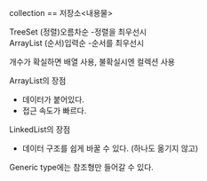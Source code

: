 collection<E> == 저장소<내용물>  

TreeSet  (정렬)오름차순 -정렬을 최우선시  
ArrayList  (순서)입력순 -순서를 최우선시  

개수가 확실하면 배열 사용, 불확실시엔 컬렉션 사용  

ArrayList의 장점  
- 데이터가 붙어있다.  
- 접근 속도가 빠르다.  

LinkedList의 장점  
- 데이터 구조를 쉽게 바꿀 수 있다. (하나도 옮기지 않고)  

Generic type에는 참조형만 들어갈 수 있다.  
